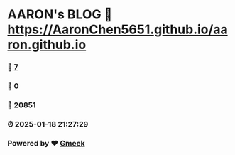 # AARON's BLOG :link: https://AaronChen5651.github.io/aaron.github.io 
### :page_facing_up: [7](https://AaronChen5651.github.io/aaron.github.io/tag.html) 
### :speech_balloon: 0 
### :hibiscus: 20851 
### :alarm_clock: 2025-01-18 21:27:29 
### Powered by :heart: [Gmeek](https://github.com/Meekdai/Gmeek)
